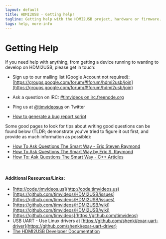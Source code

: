 ```yaml
---
layout: default
title: HDMI2USB - Getting help!
tagline: Getting help with the HDMI2USB project, hardware or firmware.
tags: help, more-info
---
```


# Getting Help

If you need help with anything, from getting a device running to wanting to develop on HDMI2USB, please get in touch:

 * Sign up to our mailing list (Google Account not required): [https://groups.google.com/forum/#!forum/hdmi2usb/join](https://groups.google.com/forum/#!forum/hdmi2usb/join)

 * Ask a question on IRC: [#timvideos on irc.freenode.org](http://webchat.freenode.net?channels=%23timvideos)
 * Ping us at [@timvideosus](https://twitter.com/timvideosus) on Twitter

 * [How to generate a bug report script](https://github.com/timvideos/HDMI2USB/wiki/Bug-report-script)


Some good pages to look for tips about writing good questions can be found below (TLDR; demonstrate you've tried to figure it out first, and provide as much information as possible):

 * [How To Ask Questions The Smart Way - Eric Steven Raymond](http://www.catb.org/esr/faqs/smart-questions.html)
 * [How To Ask Questions The Smart Way by Eric S. Raymond](http://taz.newffr.com/TAZ/Sysadm/unix.guide/smart-questions.html)
 * [How To: Ask Questions The Smart Way - C++ Articles](http://www.cplusplus.com/articles/jLzyhbRD/)

<br>

#### Additional Resources/Links:

 * [http://code.timvideos.us](http://code.timvideos.us)
 * [https://github.com/timvideos/HDMI2USB/issues](https://github.com/timvideos/HDMI2USB/issues)
 * [https://github.com/timvideos/HDMI2USB/wiki](https://github.com/timvideos/HDMI2USB/wiki)
 * [https://github.com/timvideos](https://github.com/timvideos)
 * USB UART - Use Linux drivers at [https://github.com/shenki/exar-uart-driver](https://github.com/shenki/exar-uart-driver)
 * [The HDMI2USB Developer Documentation](http://j.mp/hdmi2usb-dev-gdoc)

